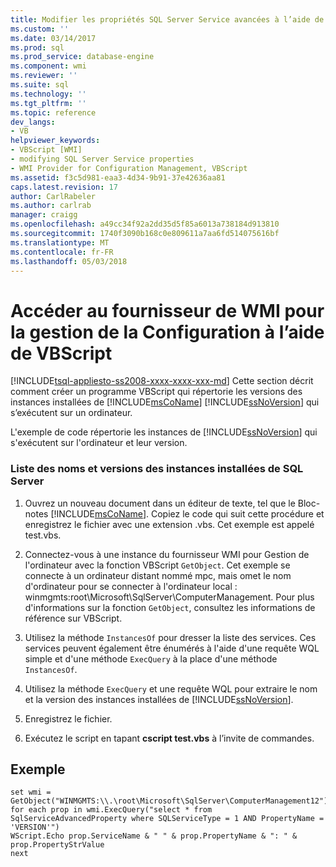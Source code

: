 ```yaml
---
title: Modifier les propriétés SQL Server Service avancées à l’aide de VBScript | Documents Microsoft
ms.custom: ''
ms.date: 03/14/2017
ms.prod: sql
ms.prod_service: database-engine
ms.component: wmi
ms.reviewer: ''
ms.suite: sql
ms.technology: ''
ms.tgt_pltfrm: ''
ms.topic: reference
dev_langs:
- VB
helpviewer_keywords:
- VBScript [WMI]
- modifying SQL Server Service properties
- WMI Provider for Configuration Management, VBScript
ms.assetid: f3c5d981-eaa3-4d34-9b91-37e42636aa81
caps.latest.revision: 17
author: CarlRabeler
ms.author: carlrab
manager: craigg
ms.openlocfilehash: a49cc34f92a2dd35d5f85a6013a738184d913810
ms.sourcegitcommit: 1740f3090b168c0e809611a7aa6fd514075616bf
ms.translationtype: MT
ms.contentlocale: fr-FR
ms.lasthandoff: 05/03/2018
---
```

# <a name="access-wmi-provider-for-configuration-management-using-vbscript"></a>Accéder au fournisseur de WMI pour la gestion de la Configuration à l’aide de VBScript
[!INCLUDE[tsql-appliesto-ss2008-xxxx-xxxx-xxx-md](../../includes/tsql-appliesto-ss2008-xxxx-xxxx-xxx-md.md)]
  Cette section décrit comment créer un programme VBScript qui répertorie les versions des instances installées de [!INCLUDE[msCoName](../../includes/msconame-md.md)] [!INCLUDE[ssNoVersion](../../includes/ssnoversion-md.md)] qui s’exécutent sur un ordinateur.  
  
 L'exemple de code répertorie les instances de [!INCLUDE[ssNoVersion](../../includes/ssnoversion-md.md)] qui s'exécutent sur l'ordinateur et leur version.  
  
### <a name="listing-name-and-version-of-installed-instances-of-sql-server"></a>Liste des noms et versions des instances installées de SQL Server  
  
1.  Ouvrez un nouveau document dans un éditeur de texte, tel que le Bloc-notes [!INCLUDE[msCoName](../../includes/msconame-md.md)]. Copiez le code qui suit cette procédure et enregistrez le fichier avec une extension .vbs. Cet exemple est appelé test.vbs.  
  
2.  Connectez-vous à une instance du fournisseur WMI pour Gestion de l'ordinateur avec la fonction VBScript `GetObject`. Cet exemple se connecte à un ordinateur distant nommé mpc, mais omet le nom d'ordinateur pour se connecter à l'ordinateur local : winmgmts:root\Microsoft\SqlServer\ComputerManagement. Pour plus d'informations sur la fonction `GetObject`, consultez les informations de référence sur VBScript.  
  
3.  Utilisez la méthode `InstancesOf` pour dresser la liste des services. Ces services peuvent également être énumérés à l'aide d'une requête WQL simple et d'une méthode `ExecQuery` à la place d'une méthode `InstancesOf`.  
  
4.  Utilisez la méthode `ExecQuery` et une requête WQL pour extraire le nom et la version des instances installées de [!INCLUDE[ssNoVersion](../../includes/ssnoversion-md.md)].  
  
5.  Enregistrez le fichier.  
  
6.  Exécutez le script en tapant **cscript test.vbs** à l’invite de commandes.  
  
## <a name="example"></a>Exemple  
  
```  
set wmi = GetObject("WINMGMTS:\\.\root\Microsoft\SqlServer\ComputerManagement12")  
for each prop in wmi.ExecQuery("select * from SqlServiceAdvancedProperty where SQLServiceType = 1 AND PropertyName = 'VERSION'")  
WScript.Echo prop.ServiceName & " " & prop.PropertyName & ": " & prop.PropertyStrValue  
next  
```  
  
  
